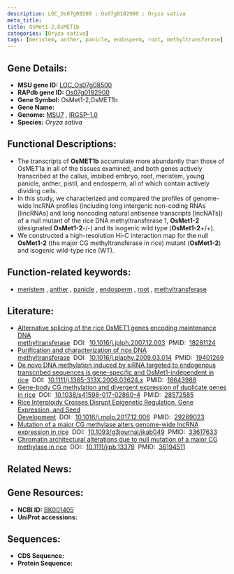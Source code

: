 ```yaml
---
description: LOC_Os07g08500 ; Os07g0182900 ; Oryza sativa
meta_title:
title: OsMet1-2,OsMET1b
categories: [Oryza sativa]
tags: [meristem, anther, panicle, endosperm, root, methyltransferase]
---
```


## Gene Details:
- **MSU gene ID:** [LOC_Os07g08500](http://rice.uga.edu/cgi-bin/ORF_infopage.cgi?orf=LOC_Os07g08500)  
- **RAPdb gene ID:** [Os07g0182900](https://rapdb.dna.affrc.go.jp/locus/?name=Os07g0182900)  
- **Gene Symbol:** OsMet1-2,OsMET1b
- **Gene Name:**
- **Genome:**  [MSU7](http://rice.uga.edu/)&nbsp;,&nbsp;[IRGSP-1.0](https://rapdb.dna.affrc.go.jp/download/irgsp1.html)
- **Species:** *Oryza sativa*

## Functional Descriptions:
   - The transcripts of **OsMET1b** accumulate more abundantly than those of OsMET1a in all of the tissues examined, and both genes actively transcribed at the callus, imbibed embryo, root, meristem, young panicle, anther, pistil, and endosperm, all of which contain actively dividing cells.
   - In this study, we characterized and compared the profiles of genome-wide lncRNA profiles (including long intergenic non-coding RNAs [lincRNAs] and long noncoding natural antisense transcripts [lncNATs]) of a null mutant of the rice DNA methyltransferase 1, **OsMet1-2** (designated **OsMet1-2**-/-) and its isogenic wild type (**OsMet1-2**+/+).
   - We constructed a high-resolution Hi-C interaction map for the null **OsMet1-2** (the major CG methyltransferase in rice) mutant (**OsMet1-2**) and isogenic wild-type rice (WT).

## Function-related keywords:
   - [meristem](/tags/meristem/)&nbsp;,&nbsp;[anther](/tags/anther/)&nbsp;,&nbsp;[panicle](/tags/panicle/)&nbsp;,&nbsp;[endosperm](/tags/endosperm/)&nbsp;,&nbsp;[root](/tags/root/)&nbsp;,&nbsp;[methyltransferase](/tags/methyltransferase/)

## Literature:
   - [Alternative splicing of the rice OsMET1 genes encoding maintenance DNA methyltransferase](https://www.doi.org/10.1016/j.jplph.2007.12.003)&nbsp;&nbsp;DOI:&nbsp;&nbsp;[10.1016/j.jplph.2007.12.003](https://www.doi.org/10.1016/j.jplph.2007.12.003)&nbsp;&nbsp;PMID:&nbsp;&nbsp;[18281124](https://pubmed.ncbi.nlm.nih.gov/18281124/)
   - [Purification and characterization of rice DNA methyltransferase](https://www.doi.org/10.1016/j.plaphy.2009.03.014)&nbsp;&nbsp;DOI:&nbsp;&nbsp;[10.1016/j.plaphy.2009.03.014](https://www.doi.org/10.1016/j.plaphy.2009.03.014)&nbsp;&nbsp;PMID:&nbsp;&nbsp;[19401269](https://pubmed.ncbi.nlm.nih.gov/19401269/)
   - [De novo DNA methylation induced by siRNA targeted to endogenous transcribed sequences is gene-specific and OsMet1-independent in rice](https://www.doi.org/10.1111/j.1365-313X.2008.03624.x)&nbsp;&nbsp;DOI:&nbsp;&nbsp;[10.1111/j.1365-313X.2008.03624.x](https://www.doi.org/10.1111/j.1365-313X.2008.03624.x)&nbsp;&nbsp;PMID:&nbsp;&nbsp;[18643988](https://pubmed.ncbi.nlm.nih.gov/18643988/)
   - [Gene-body CG methylation and divergent expression of duplicate genes in rice](https://www.doi.org/10.1038/s41598-017-02860-4)&nbsp;&nbsp;DOI:&nbsp;&nbsp;[10.1038/s41598-017-02860-4](https://www.doi.org/10.1038/s41598-017-02860-4)&nbsp;&nbsp;PMID:&nbsp;&nbsp;[28572585](https://pubmed.ncbi.nlm.nih.gov/28572585/)
   - [Rice Interploidy Crosses Disrupt Epigenetic Regulation, Gene Expression, and Seed Development](https://www.doi.org/10.1016/j.molp.2017.12.006)&nbsp;&nbsp;DOI:&nbsp;&nbsp;[10.1016/j.molp.2017.12.006](https://www.doi.org/10.1016/j.molp.2017.12.006)&nbsp;&nbsp;PMID:&nbsp;&nbsp;[29269023](https://pubmed.ncbi.nlm.nih.gov/29269023/)
   - [Mutation of a major CG methylase alters genome-wide lncRNA expression in rice](https://www.doi.org/10.1093/g3journal/jkab049)&nbsp;&nbsp;DOI:&nbsp;&nbsp;[10.1093/g3journal/jkab049](https://www.doi.org/10.1093/g3journal/jkab049)&nbsp;&nbsp;PMID:&nbsp;&nbsp;[33617633](https://pubmed.ncbi.nlm.nih.gov/33617633/)
   - [Chromatin architectural alterations due to null mutation of a major CG methylase in rice](https://www.doi.org/10.1111/jipb.13378)&nbsp;&nbsp;DOI:&nbsp;&nbsp;[10.1111/jipb.13378](https://www.doi.org/10.1111/jipb.13378)&nbsp;&nbsp;PMID:&nbsp;&nbsp;[36194511](https://pubmed.ncbi.nlm.nih.gov/36194511/)

## Related News:

## Gene Resources:
- **NCBI ID:**  [BK001405](http://www.ncbi.nlm.nih.gov/nuccore/BK001405)
- **UniProt accessions:** [](https://www.uniprot.org/uniprotkb//entry)

## Sequences:
- **CDS Sequence:**
- **Protein Sequence:**
